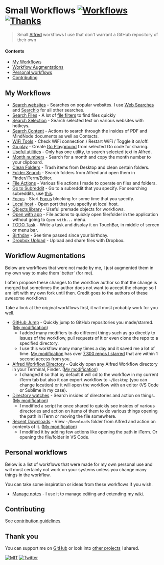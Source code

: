 # Small Workflows [![Workflows](https://img.shields.io/badge/-more%20workflows-0a0a0a.svg?style=flat&colorA=0a0a0a)](https://github.com/learn-anything/alfred-workflows#readme) [![Thanks](http://bit.ly/saythankss)](https://github.com/sponsors/nikitavoloboev)

> Small [Alfred](https://www.alfredapp.com/) workflows I use that don't warrant a GitHub repository of their own

#### Contents

- [My Workflows](#my-workflows)
- [Workflow Augmentations](#workflow-augmentations)
- [Personal workflows](#personal-workflows)
- [Contributing](#contributing)

## My Workflows

- [Search websites](search-websites#readme) - Searches on popular websites. I use [Web Searches](https://github.com/nikitavoloboev/alfred-web-searches) and [Searchio](https://github.com/deanishe/alfred-searchio) for all other searches.
- [Search Files](search-files#readme) - A lot of [file filters](https://www.alfredapp.com/help/workflows/inputs/file-filter/) to find files quickly
- [Search Selection](search-selection#readme) - Search selected text on various websites with hotkeys.
- [Search Content](search-content#readme) - Actions to search through the insides of PDF and MindNode documents as well as Contacts.
- [WiFi Tools](wifi-tools#readme) - Check WiFi connection / Restart WiFi / Toggle it on/off.
- [Go play](go-play#readme) - Create [Go Playground](https://play.golang.org) from selected Go code for sharing.
- [Useful utilities](useful-utilities#readme) - Only has one utility, to search selected text in Alfred.
- [Month numbers](month-numbers#readme) - Search for a month and copy the month number to your clipboard.
- [Clean Folders](clean-folders#readme) - Trash items from Desktop and clean certain folders.
- [Folder Search](folder-search#readme) - Search folders from Alfred and open them in Finder/iTerm/Editor.
- [File Actions](file-actions#readme) - Various file actions I made to operate on files and folders.
- [Go to Subreddit](goto-subreddit#readme) - Go to a subreddit that you specify. For searching subreddits, use [this](https://github.com/deanishe/alfred-reddit).
- [Focus](focus#readme) - Start [Focus](https://heyfocus.com) blocking for some time that you specify.
- [Local host](local-host#readme) - Open port that you specify at local host.
- [Objects library](objects-library#readme) - Useful premade objects for workflows.
- [Open with app](open-with-app#readme) - File actions to quickly open file/folder in the application without going to `Open with...` menu.
- [TODO Task](todo-task#readme) - Write a task and display it on TouchBar, in middle of screen or menu bar.
- [Birthday](birthday#readme) - See time passed since your birthday.
- [Dropbox Upload](dropbox-upload#readme) - Upload and share files with Dropbox.

## Workflow Augmentations

Below are workflows that were not made by me, I just augmented them in my own way to make them 'better' (for me).

I often propose these changes to the workflow author so that the change is merged but sometimes the author does not want to accept the change so I am left with my own fork until then. Credit goes to the authors of these awesome workflows

Take a look at the original workflows first, it will most probably work for you well.

- [GitHub Jump](https://github.com/lox/alfred-github-jump) - Quickly jump to GitHub repositories you made/starred. ([My modification](https://github.com/nikitavoloboev/small-workflows/blob/master/augmentations/GitHub%20jump.alfredworkflow?raw=true))
  - I added many modifiers to do different things such as go directly to issues of the workflow, pull requests of it or even clone the repo to a specified directory.
  - I use this workflow many many times a day and it saved me a lot of time. [My modification](https://github.com/nikitavoloboev/small-workflows/blob/master/augmentations/GitHub%20jump.alfredworkflow?raw=true) has over [7,300 repos I starred](https://github.com/nikitavoloboev/github-stars) that are within 1 second access from you.
- [Alfred Workflow Directory](https://github.com/jeeftor/AlfredWorkflowDirectory) - Quickly open any Alfred Workflow directory in your Terminal, Finder. ([My modification](https://github.com/nikitavoloboev/small-workflows/blob/master/augmentations/Workflow%20directory.alfredworkflow?raw=true))
  - I changed it so that by default it will cd to the workflow in my current iTerm tab but also it can export workflow to `~/Desktop` (you can change location) or it will open the workflow with an editor (VS Code or Sublime in my case).
- [Directory watches](https://github.com/vitorgalvao/alfred-workflows/tree/master/RecentDownloads) - Search insides of directories and action on things. ([My modification](https://github.com/nikitavoloboev/small-workflows/blob/master/augmentations/Directory%20watches.alfredworkflow?raw=true))
  - I modified a script he once shared to quickly see insides of various directories and action on items of them to do various things opening the path in iTerm or moving the file somewhere.
- [Recent Downloads](https://github.com/ddjfreedom/recent-downloads-alfred-v2) - View `~/Downloads` folder from Alfred and action on contents of it. ([My modification](https://github.com/nikitavoloboev/small-workflows/blob/master/augmentations/Recent%20Downloads.alfredworkflow?raw=true))
  - I modified it by adding few actions like opening the path in iTerm. Or opening the file/folder in VS Code.

## Personal workflows

Below is a list of workflows that were made for my own personal use and will most certainly not work on your systems unless you change many things in the workflow.

You can take some inspiration or ideas from these workflows if you wish.

- [Manage notes](https://github.com/nikitavoloboev/small-workflows/blob/master/personal/Manage%20notes.alfredworkflow?raw=true) - I use it to manage editing and extending my [wiki](https://github.com/nikitavoloboev/knowledge).

## Contributing

See [contribution guidelines](CONTRIBUTING.md#readme).

## Thank you

You can support me on [GitHub](https://github.com/sponsors/nikitavoloboev) or look into [other projects](https://nikitavoloboev.xyz/projects) I shared.

[![MIT](http://bit.ly/mitbadge)](LICENSE) [![Twitter](http://bit.ly/nikitatweet)](https://twitter.com/nikitavoloboev)
